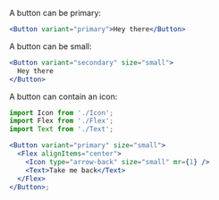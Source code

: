 A button can be primary:

```jsx harmony
<Button variant="primary">Hey there</Button>
```

A button can be small:

```jsx harmony
<Button variant="secondary" size="small">
  Hey there
</Button>
```

A button can contain an icon:

```jsx harmony
import Icon from './Icon';
import Flex from './Flex';
import Text from './Text';

<Button variant="primary" size="small">
  <Flex alignItems="center">
    <Icon type="arrow-back" size="small" mr={1} />
    <Text>Take me back</Text>
  </Flex>
</Button>;
```
